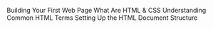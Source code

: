 Building Your First Web Page
What Are HTML & CSS
Understanding Common HTML Terms
Setting Up the HTML Document Structure

